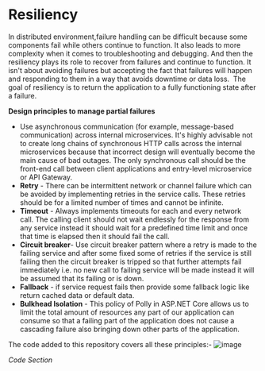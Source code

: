 # Resiliency

In distributed environment,failure handling can be difficult because some components fail while others continue to function. It also leads to more complexity when it comes to troubleshooting and debugging.
And then the resiliency plays its role to recover from failures and continue to function. It isn't about avoiding failures but accepting the fact that failures will happen and responding to them in a way that avoids downtime or data loss. 
The goal of resiliency is to return the application to a fully functioning state after a failure.

**Design principles to manage partial failures**
- Use asynchronous communication (for example, message-based communication) across internal microservices. It's highly advisable not to create long chains of synchronous HTTP calls across the internal microservices because that incorrect design will eventually become the main cause of bad outages. The only synchronous call should be the front-end call between client applications and entry-level microservice or API Gateway.
- **Retry** - There can be intermittent network or channel failure which can be avoided by implementing retries in the service calls. These retries should be for a limited number of times and cannot be infinite.
- **Timeout** - Always implements timeouts for each and every network call. The calling client should not wait endlessly for the response from any service instead it should wait for a predefined time limit and once that time is elapsed then it should fail the call.
- **Circuit breaker**- Use circuit breaker pattern where a retry is made to the failing service and after some fixed some of retries if the service is still failing then the circuit breaker is tripped so that further attempts fail immediately i.e. no new call to failing service will be made instead it will be assumed that its failing or is down.
- **Fallback** - if service request fails then provide some fallback logic like return cached data or default data.
- **Bulkhead Isolation** - This policy of Polly in ASP.NET Core allows us to limit the total amount of resources any part of our application can consume so that a failing part of the application does not cause a cascading failure also bringing down other parts of the application.

The code added to this repository covers all these principles:-
![image](https://user-images.githubusercontent.com/67380484/172799801-8299aead-3219-464a-9bbf-ad53a81d2e2b.png)

*Code Section*
